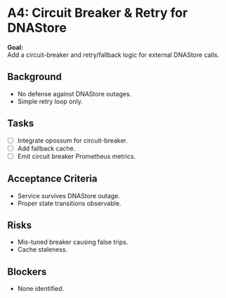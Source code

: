 # A4: Circuit Breaker & Retry for DNAStore

**Goal:**  
Add a circuit-breaker and retry/fallback logic for external DNAStore calls.

## Background
- No defense against DNAStore outages.
- Simple retry loop only.

## Tasks
- [ ] Integrate opossum for circuit-breaker.
- [ ] Add fallback cache.
- [ ] Emit circuit breaker Prometheus metrics.

## Acceptance Criteria
- Service survives DNAStore outage.
- Proper state transitions observable.

## Risks
- Mis-tuned breaker causing false trips.
- Cache staleness.

## Blockers
- None identified.